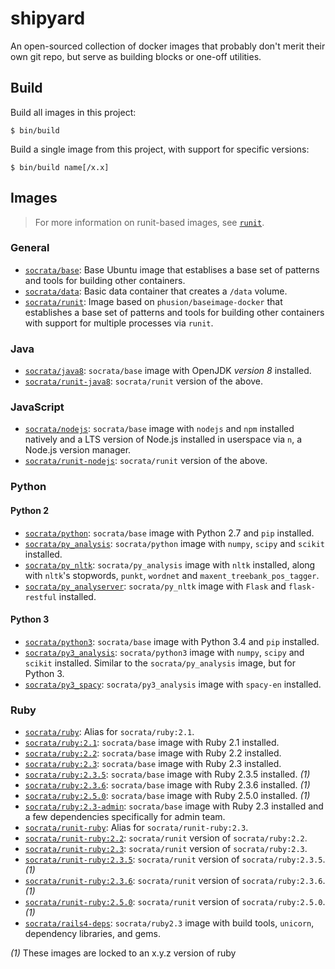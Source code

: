 # shipyard

An open-sourced collection of docker images that probably don't merit their own git repo, but serve as building blocks or one-off utilities.

## Build

Build all images in this project:

    $ bin/build

Build a single image from this project, with support for specific versions:

    $ bin/build name[/x.x]

## Images

> For more information on runit-based images, see [`runit`](runit).

### General
- [`socrata/base`](base): Base Ubuntu image that establises a base set of patterns and tools for building other containers.
- [`socrata/data`](data): Basic data container that creates a `/data` volume.
- [`socrata/runit`](runit): Image based on `phusion/baseimage-docker` that establishes a base set of patterns and tools for building other containers with support for multiple processes via `runit`.

### Java
- [`socrata/java8`](java8): `socrata/base` image with  OpenJDK *version 8* installed.
- [`socrata/runit-java8`](runit-java8): `socrata/runit` version of the above.

### JavaScript
- [`socrata/nodejs`](nodejs): `socrata/base` image with `nodejs` and `npm` installed natively and a LTS version of Node.js installed in userspace via `n`, a Node.js version manager.
- [`socrata/runit-nodejs`](runit-nodejs): `socrata/runit` version of the above.

### Python

#### Python 2
- [`socrata/python`](python): `socrata/base` image with Python 2.7 and `pip` installed.
- [`socrata/py_analysis`](py_analysis): `socrata/python` image with `numpy`, `scipy` and `scikit` installed.
- [`socrata/py_nltk`](py_nltk): `socrata/py_analysis` image with `nltk` installed, along with `nltk`'s stopwords, `punkt`, `wordnet` and `maxent_treebank_pos_tagger`.
- [`socrata/py_analyserver`](py_analyserver): `socrata/py_nltk` image with `Flask` and `flask-restful` installed.

#### Python 3
- [`socrata/python3`](python3): `socrata/base` image with Python 3.4 and `pip` installed.
- [`socrata/py3_analysis`](py3_analysis): `socrata/python3` image with `numpy`, `scipy` and `scikit` installed. Similar to the `socrata/py_analysis` image, but for Python 3.
- [`socrata/py3_spacy`](py3_spacy): `socrata/py3_analysis` image with `spacy-en` installed.

### Ruby
- [`socrata/ruby`](ruby): Alias for `socrata/ruby:2.1`.
- [`socrata/ruby:2.1`](ruby/2.1): `socrata/base` image with Ruby 2.1 installed.
- [`socrata/ruby:2.2`](ruby/2.2): `socrata/base` image with Ruby 2.2 installed.
- [`socrata/ruby:2.3`](ruby/2.3): `socrata/base` image with Ruby 2.3 installed.
- [`socrata/ruby:2.3.5`](ruby/2.3.5): `socrata/base` image with Ruby 2.3.5 installed. _(1)_
- [`socrata/ruby:2.3.6`](ruby/2.3.6): `socrata/base` image with Ruby 2.3.6 installed. _(1)_
- [`socrata/ruby:2.5.0`](ruby/2.5.0): `socrata/base` image with Ruby 2.5.0 installed. _(1)_
- [`socrata/ruby:2.3-admin`](ruby/2.3-admin): `socrata/base` image with Ruby 2.3 installed and a few dependencies specifically for admin team.
- [`socrata/runit-ruby`](runit-ruby): Alias for `socrata/runit-ruby:2.3`.
- [`socrata/runit-ruby:2.2`](runit-ruby/2.2): `socrata/runit` version of `socrata/ruby:2.2`.
- [`socrata/runit-ruby:2.3`](runit-ruby/2.3): `socrata/runit` version of `socrata/ruby:2.3`.
- [`socrata/runit-ruby:2.3.5`](runit-ruby/2.3.5): `socrata/runit` version of `socrata/ruby:2.3.5`. _(1)_
- [`socrata/runit-ruby:2.3.6`](runit-ruby/2.3.6): `socrata/runit` version of `socrata/ruby:2.3.6`. _(1)_
- [`socrata/runit-ruby:2.5.0`](runit-ruby/2.5.0): `socrata/runit` version of `socrata/ruby:2.5.0`. _(1)_
- [`socrata/rails4-deps`](rails4-deps): `socrata/ruby2.3` image with build tools, `unicorn`, dependency libraries, and gems.

_(1)_ These images are locked to an x.y.z version of ruby
